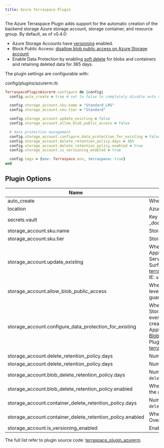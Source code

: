 ```yaml
---
title: Azure Terraspace Plugin
---
```


The Azure Terraspace Plugin adds support for the automatic creation of the backend storage Azure storage account, storage container, and resource group. By default, as of v0.4.0:

* Azure Storage Accounts have [versioning](https://docs.microsoft.com/en-us/azure/storage/blobs/versioning-overview) enabled.
* Block Public Access: [disallow blob public access on Azure Storage account](https://azure.microsoft.com/en-us/updates/choose-to-allow-or-disallow-blob-public-access-on-azure-storage-accounts/)
* Enable Data Protection by enabling [soft delete](https://docs.microsoft.com/en-us/azure/storage/blobs/soft-delete-blob-overview) for blobs and containers and retaining deleted data for 365 days.

The plugin settings are configurable with:

config/plugins/azurerm.rb

```ruby
TerraspacePluginAzurerm.configure do |config|
  config.auto_create = true # set to false to completely disable auto creation

  config.storage_account.sku.name = "Standard_LRS"
  config.storage_account.sku.tier = "Standard"

  config.storage_account.update_existing = false
  config.storage_account.allow_blob_public_access = false

  # data protection management
  config.storage_account.configure_data_protection_for_existing = false
  config.storage_account.delete_retention_policy.days = 365
  config.storage_account.delete_retention_policy.enabled = true
  config.storage_account.is_versioning_enabled = true

  config.tags = {env: Terraspace.env, terraspace: true}
end
```

## Plugin Options

Name | Description | Default
---|---|---
auto_create | Whether or not to automatically create the Azure Storage Account. | true
location | Azure location. By default, it is automatically detected. | nil
secrets.vault | Key Vault name. Used by the [azure_secret]({% link _docs/helpers/azure/secrets.md %}) helper. | nil
storage_account.sku.name | Storage account SKU name. | Standard_LRS
storage_account.sku.tier | Storage account SKU tier. | Standard
storage_account.update_existing | Whether or not to update the existing storage account settings. Applies to settings directly set via the Azure Storage Account Service. Azure Ruby SDK Docs: [StorageAccountUpdateParameters](https://rubydoc.info/gems/azure_mgmt_storage/Azure/Storage/Mgmt/V2021_01_01/Models/StorageAccountUpdateParameters). Surfaced settings to Terraspace Azure plugin: [terraspace_plugin_azurerm/interfaces/backend/storage_account.rb](https://github.com/boltops-tools/terraspace_plugin_azurerm/blob/master/lib/terraspace_plugin_azurerm/interfaces/backend/storage_account.rb#L58)  IE: `allow_blob_public_access` | false
storage_account.allow_blob_public_access | Whether or not to allow blob public access at the storage account level. Data is already private by default. This is an additional guardrail | false
storage_account.configure_data_protection_for_existing | Whether or not to configure the data protection settings for existing Storage Accounts. By default this is off to avoid the Azure API every time `terraspace up` is ran. For brand new Storage Accounts created by Terraspace, data protection settings will be configured. Applies to settings via the Azure BlobService. Azure SDK Docs: [BlobServiceProperties](https://rubydoc.info/gems/azure_mgmt_storage/Azure/Storage/Mgmt/V2021_01_01/Models/BlobServiceProperties) Surfaced settings to Terraspace Azure Plugin: [terraspace_plugin_azurerm/interfaces/backend/storage_account.rb](https://github.com/boltops-tools/terraspace_plugin_azurerm/blob/master/lib/terraspace_plugin_azurerm/interfaces/backend/storage_account.rb#L75) | false
storage_account.delete_retention_policy.days | Number of days to retain blobs and containers after deleted. | 365
storage_account.delete_retention_policy.days | Number of days to retain blobs and containers after deleted. | true
storage_account.blob_delete_retention_policy.days | Number of days to retain blobs after deleted. Overrides the `delete_retention_policy.days` setting. | 365
storage_account.blob_delete_retention_policy.enabled | Whether or not to enable the retention policy for blobs. Overrides the `delete_retention_policy.enabled` setting. | true
storage_account.container_delete_retention_policy.days | Number of days to retain containers after deleted. Overrides the `delete_retention_policy.days` setting. | 365
storage_account.container_delete_retention_policy.enabled | Whether or not to enable the retention policy for containers. Overrides the `delete_retention_policy.enabled` setting. | true
storage_account.is_versioning_enabled | Enables versioning for blobs. | true

The full list refer to plugin source code: [terraspace_plugin_azurerm](https://github.com/boltops-tools/terraspace_plugin_azurerm/blob/master/lib/terraspace_plugin_azurerm/interfaces/config.rb).


